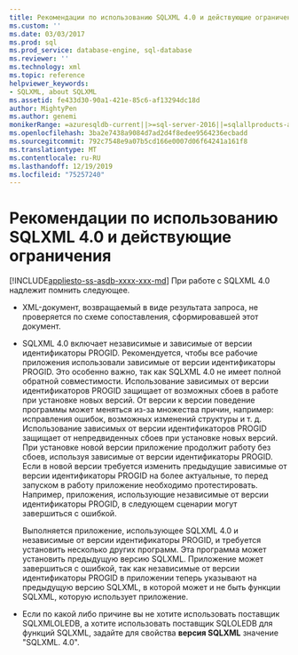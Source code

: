 ```yaml
---
title: Рекомендации по использованию SQLXML 4.0 и действующие ограничения
ms.custom: ''
ms.date: 03/03/2017
ms.prod: sql
ms.prod_service: database-engine, sql-database
ms.reviewer: ''
ms.technology: xml
ms.topic: reference
helpviewer_keywords:
- SQLXML, about SQLXML
ms.assetid: fe433d30-90a1-421e-85c6-af13294dc18d
author: MightyPen
ms.author: genemi
monikerRange: =azuresqldb-current||>=sql-server-2016||=sqlallproducts-allversions||>=sql-server-linux-2017||=azuresqldb-mi-current
ms.openlocfilehash: 3ba2e7438a9084d7ad2d4f8edee9564236ecbadd
ms.sourcegitcommit: 792c7548e9a07b5cd166e0007d06f64241a161f8
ms.translationtype: MT
ms.contentlocale: ru-RU
ms.lasthandoff: 12/19/2019
ms.locfileid: "75257240"
---
```

# <a name="guidelines-and-limitations-of-sqlxml-40"></a>Рекомендации по использованию SQLXML 4.0 и действующие ограничения
[!INCLUDE[appliesto-ss-asdb-xxxx-xxx-md](../../includes/appliesto-ss-asdb-xxxx-xxx-md.md)]
  При работе с SQLXML 4.0 надлежит помнить следующее.  
  
-   XML-документ, возвращаемый в виде результата запроса, не проверяется по схеме сопоставления, сформировавшей этот документ.  
  
-   SQLXML 4.0 включает независимые и зависимые от версии идентификаторы PROGID. Рекомендуется, чтобы все рабочие приложения использовали зависимые от версии идентификаторы PROGID. Это особенно важно, так как SQLXML 4.0 не имеет полной обратной совместимости. Использование зависимых от версии идентификаторов PROGID защищает от возможных сбоев в работе при установке новых версий. От версии к версии поведение программы может меняться из-за множества причин, например: исправления ошибок, возможных изменений структуры и т. д. Использование зависимых от версии идентификаторов PROGID защищает от непредвиденных сбоев при установке новых версий. При установке новой версии приложение продолжит работу без сбоев, используя зависимые от версии идентификаторы PROGID. Если в новой версии требуется изменить предыдущие зависимые от версии идентификаторы PROGID на более актуальные, то перед запуском в работу приложение необходимо протестировать. Например, приложения, использующие независимые от версии идентификаторы PROGID, в следующем сценарии могут завершиться с ошибкой.  
  
     Выполняется приложение, использующее SQLXML 4.0 и независимые от версии идентификаторы PROGID, и требуется установить несколько других программ. Эта программа может установить предыдущую версию SQLXML. Приложение может завершиться с ошибкой, так как независимые от версии идентификаторы PROGID в приложении теперь указывают на предыдущую версию SQLXML, в которой может и не быть функции SQLXML, которую использует приложение.  
  
-   Если по какой либо причине вы не хотите использовать поставщик SQLXMLOLEDB, а хотите использовать поставщик SQLOLEDB для функций SQLXML, задайте для свойства **версия SQLXML** значение "SQLXML. 4.0".  
  
  
